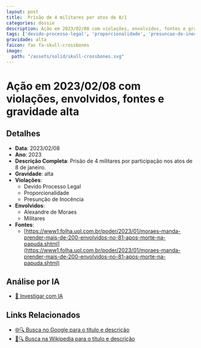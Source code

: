 ```yaml
---
layout: post
title:  Prisão de 4 militares por atos de 8/1
categories: dossie
description: Ação em 2023/02/08 com violações, envolvidos, fontes e gravidade alta
tags: ['devido-processo-legal', 'proporcionalidade', 'presuncao-de-inocencia', 'alexandre-de-moraes', 'militares', 'gravidade-alta']
gravidade: alta
faicon: fas fa-skull-crossbones
image:
  path: "/assets/solid/skull-crossbones.svg"
---
```


# Ação em 2023/02/08 com violações, envolvidos, fontes e gravidade alta

## Detalhes
- **Data**: 2023/02/08
- **Ano**: 2023
- **Descrição Completa**: Prisão de 4 militares por participação nos atos de 8 de janeiro.
- **Gravidade**: alta <i class="fas fas fa-skull-crossbones fa-2x"></i>
- **Violações**:
  - Devido Processo Legal
  - Proporcionalidade
  - Presunção de Inocência
- **Envolvidos**:
  - Alexandre de Moraes
  - Militares
- **Fontes**:
  - [https://www1.folha.uol.com.br/poder/2023/01/moraes-manda-prender-mais-de-200-envolvidos-no-81-apos-morte-na-papuda.shtml](https://www1.folha.uol.com.br/poder/2023/01/moraes-manda-prender-mais-de-200-envolvidos-no-81-apos-morte-na-papuda.shtml)

## Análise por IA
- [🤖 Investigar com IA](https://www.perplexity.ai/search?q=%22Alexandre%20de%20Moraes%22%20Pris%C3%A3o%20de%204%20militares%20por%20atos%20de%208/1%20Pris%C3%A3o%20de%204%20militares%20por%20participa%C3%A7%C3%A3o%20nos%20atos%20de%208%20de%20janeiro.%20Devido%20Processo%20Legal%20Proporcionalidade%20Presun%C3%A7%C3%A3o%20de%20Inoc%C3%AAncia%202023%20gravidade%20alta)

## Links Relacionados
- [🌐🔍 Busca no Google para o título e descrição](https://www.google.com/search?q=%22Alexandre%20de%20Moraes%22%20Pris%C3%A3o%20de%204%20militares%20por%20atos%20de%208/1%20Pris%C3%A3o%20de%204%20militares%20por%20participa%C3%A7%C3%A3o%20nos%20atos%20de%208%20de%20janeiro.%20Devido%20Processo%20Legal%20Proporcionalidade%20Presun%C3%A7%C3%A3o%20de%20Inoc%C3%AAncia%202023%20gravidade%20alta)
- [📖🔍 Busca na Wikipedia para o título e descrição](https://pt.wikipedia.org/w/index.php?search=%22Alexandre%20de%20Moraes%22%20Pris%C3%A3o%20de%204%20militares%20por%20atos%20de%208/1%20Pris%C3%A3o%20de%204%20militares%20por%20participa%C3%A7%C3%A3o%20nos%20atos%20de%208%20de%20janeiro.%20Devido%20Processo%20Legal%20Proporcionalidade%20Presun%C3%A7%C3%A3o%20de%20Inoc%C3%AAncia%202023%20gravidade%20alta)

